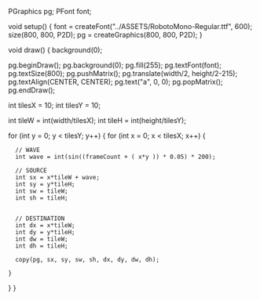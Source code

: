 PGraphics pg;
PFont font;

void setup() {
  font = createFont("../ASSETS/RobotoMono-Regular.ttf", 600);
  size(800, 800, P2D);
  pg = createGraphics(800, 800, P2D);
}

void draw() {
  background(0);

  pg.beginDraw();
  pg.background(0);
  pg.fill(255);
  pg.textFont(font);
  pg.textSize(800);
  pg.pushMatrix();
  pg.translate(width/2, height/2-215);
  pg.textAlign(CENTER, CENTER);
  pg.text("a", 0, 0);
  pg.popMatrix();
  pg.endDraw();


  int tilesX = 10;
  int tilesY = 10;

  int tileW = int(width/tilesX);
  int tileH = int(height/tilesY);

  for (int y = 0; y < tilesY; y++) {
    for (int x = 0; x < tilesX; x++) {

      // WAVE
      int wave = int(sin((frameCount + ( x*y )) * 0.05) * 200);

      // SOURCE
      int sx = x*tileW + wave;
      int sy = y*tileH;
      int sw = tileW;
      int sh = tileH;


      // DESTINATION
      int dx = x*tileW;
      int dy = y*tileH;
      int dw = tileW;
      int dh = tileH;

      copy(pg, sx, sy, sw, sh, dx, dy, dw, dh);

    }
  }
}
